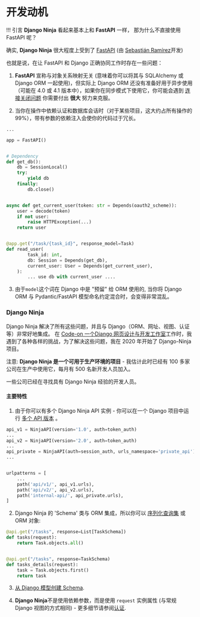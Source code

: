 # 开发动机

!!! 引言
    **Django Ninja** 看起来基本上和 **FastAPI** 一样， 那为什么不直接使用 FastAPI 呢？

确实, **Django Ninja** 很大程度上受到了 <a href="https://fastapi.tiangolo.com/" target="_blank">FastAPI</a> (由 <a href="https://github.com/tiangolo" target="_blank">Sebastián Ramírez</a>开发)

也就是说，在让 FastAPI 和 Django 正确协同工作时存在一些问题：

1) **FastAPI** 宣称与对象关系映射无关 (意味着你可以将其与 SQLAlchemy 或 Django ORM 一起使用)，但实际上 Django ORM 还没有准备好用于异步使用（可能在 4.0 或 4.1 版本中），如果你在同步模式下使用它，你可能会遇到 [连接关闭问题](https://github.com/tiangolo/fastapi/issues/716) 你需要付出 **很大** 努力来克服。 

2) 当你在操作中依赖认证和数据库会话时（对于某些项目，这大约占所有操作的 99%），带有参数的依赖注入会使你的代码过于冗长。

```python hl_lines="25 26"
...

app = FastAPI()


# Dependency
def get_db():
    db = SessionLocal()
    try:
        yield db
    finally:
        db.close()


async def get_current_user(token: str = Depends(oauth2_scheme)):
    user = decode(token)
    if not user:
        raise HTTPException(...)
    return user


@app.get("/task/{task_id}", response_model=Task)
def read_user(
        task_id: int,
        db: Session = Depends(get_db), 
        current_user: User = Depends(get_current_user),
    ):
        ... use db with current_user ....
```

3) 由于`model`这个词在 Django 中是 "预留" 给 ORM 使用的, 当你将 Django ORM 与 Pydantic/FastAPI 模型命名约定混合时，会变得非常混乱。

### Django Ninja

Django Ninja 解决了所有这些问题，并且与 Django（ORM、网址、视图、认证等）非常好地集成。
在 [Code-on 一个Django 网页设计与开发工作室](https://code-on.be/)工作时，我遇到了各种各样的挑战，为了解决这些问题，我在 2020 年开始了 Django-Ninja 项目。

注意: **Django Ninja 是一个可用于生产环境的项目** - 我估计此时已经有 100 多家公司在生产中使用它，每月有 500 名新开发人员加入。

一些公司已经在寻找具有 Django Ninja 经验的开发人员。

#### 主要特性

1) 由于你可以有多个 Django Ninja API 实例 - 你可以在一个 Django 项目中运行 [多个 API 版本](guides/versioning.md) 。

```python
api_v1 = NinjaAPI(version='1.0', auth=token_auth)
...
api_v2 = NinjaAPI(version='2.0', auth=token_auth)
...
api_private = NinjaAPI(auth=session_auth, urls_namespace='private_api')
...


urlpatterns = [
    ...
    path('api/v1/', api_v1.urls),
    path('api/v2/', api_v2.urls),
    path('internal-api/', api_private.urls),
]
```

2) Django Ninja 的 'Schema' 类与 ORM 集成，所以你可以 [序列化查询集](guides/response/index.md#returning-querysets) 或 ORM 对象:

```python
@api.get("/tasks", response=List[TaskSchema])
def tasks(request):
    return Task.objects.all()


@api.get("/tasks", response=TaskSchema)
def tasks_details(request):
    task = Task.objects.first()
    return task
```
3) [从 Django 模型创建 Schema](guides/response/django-pydantic.md).

4) **Django Ninja**不是使用依赖参数，而是使用 `request` 实例属性 (与常规 Django 视图的方式相同) - 更多细节请参阅[认证](guides/authentication.md).
